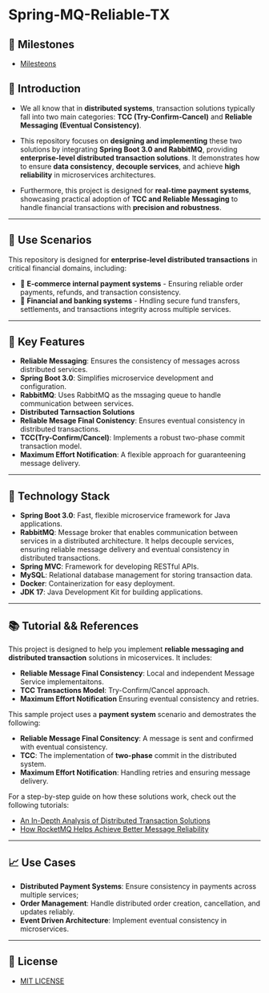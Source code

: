# Spring-MQ-Reliable-TX

## 🚩 Milestones
- [Milesteons](https://github.com/Rurutia1027/Spring-MQ-Reliable-TX/milestones)

## 🔗 Introduction 

- We all know that in **distributed systems**, transaction solutions typically fall into two main categories: **TCC (Try-Confirm-Cancel)** and **Reliable Messaging (Eventual Consistency)**.

- This repository focuses on **designing and implementing** these two solutions by integrating **Spring Boot 3.0 and RabbitMQ**, providing **enterprise-level distributed transaction solutions**. It demonstrates how to ensure **data consistency**, **decouple services**, and achieve **high reliability** in microservices architectures.

- Furthermore, this project is designed for **real-time payment systems**, showcasing practical adoption of **TCC and Reliable Messaging** to handle financial transactions with **precision and robustness**.

---

## 📩 Use Scenarios 

This repository is designed for **enterprise-level distributed transactions** in critical financial domains, including: 
- 🛒 **E-commerce internal payment systems** - Ensuring reliable order payments, refunds, and transaction consistency.
- 🏦 **Financial and banking systems** - Hndling secure fund transfers, settlements, and transactions integrity across multiple services. 

---

## 🌟 Key Features
- **Reliable Messaging**: Ensures the consistency of messages across distributed services.
- **Spring Boot 3.0**: Simplifies microservice development and configuration.
- **RabbitMQ**: Uses RabbitMQ as the mssaging queue to handle communication between services.
- **Distributed Tarnsaction Solutions**
- **Reliable Mesage Final Conistency**: Ensures eventual consistency in distributed transactions.
- **TCC(Try-Confirm/Cancel)**: Implements a robust two-phase commit transaction model.
- **Maximum Effort Notification**: A flexible approach for guaranteening message delivery.

---

## 🚀 Technology Stack

- **Spring Boot 3.0**: Fast, flexible microservice framework for Java applications.
- **RabbitMQ**: Message broker that enables communication between services in a distributed architecture. It helps decouple services, ensuring reliable message delivery and eventual consistency in distributed transactions.
- **Spring MVC**: Framework for developing RESTful APIs.
- **MySQL**: Relational database management for storing transaction data.
- **Docker**: Containerization for easy deployment.
- **JDK 17**: Java Development Kit for building applications.

---

## 📚 Tutorial && References

This project is designed to help you implement **reliable messaging and distributed transaction** solutions in micoservices. 
It includes: 

- **Reliable Message Final Consistency**: Local and independent Message Service implementaitons. 
- **TCC Transactions Model**: Try-Confirm/Cancel approach. 
- **Maximum Effort Notification** Ensuring eventual consistency and retries. 

This sample project uses a **payment system** scenario and demostrates the following: 
- **Reliable Message Final Consitency**: A message is sent and confirmed with eventual consistency. 
- **TCC**: The implementation of **two-phase** commit in the distributed system. 
- **Maximum Effort Notification**: Handling retries and ensuring message delivery.

For a step-by-step guide on how these solutions work, check out the following tutorials: 
- [An In-Depth Analysis of Distributed Transaction Solutions](https://www.alibabacloud.com/blog/an-in-depth-analysis-of-distributed-transaction-solutions_597232)
- [How RocketMQ Helps Achieve Better Message Reliability](https://www.alibabacloud.com/blog/how-rocketmq-helps-achieve-better-message-reliability_597836)

---

## 📈 Use Cases

- **Distributed Payment Systems**: Ensure consistency in payments across multiple services; 
- **Order Management**: Handle distributed order creation, cancellation, and updates reliably. 
- **Event Driven Architecture**: Implement eventual consistency in microservices. 

---

## 📝 License
- [MIT LICENSE](./LICENSE)

